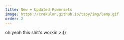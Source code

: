 ```yaml
---
title: New + Updated Powersets
image: https://crekulon.github.io/tspy/img/lamp.gif
order: 2
---
```

oh yeah this shit's workin >:))